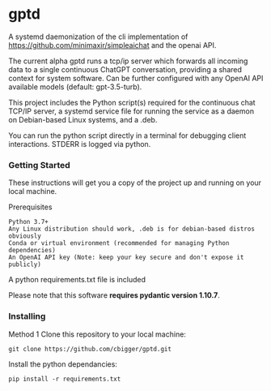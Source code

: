 # **gptd**
A systemd daemonization of the cli implementation of https://github.com/minimaxir/simpleaichat and the openai API. 

The current alpha gptd runs a tcp/ip server which forwards all incoming data to a single continuous ChatGPT conversation, providing a shared context for system software. Can be further configured with any OpenAI API available models (default: gpt-3.5-turb).

This project includes the Python script(s) required for the continuous chat TCP/IP server, a systemd service file for running the service as a daemon on Debian-based Linux systems, and a .deb.

You can run the python script directly in a terminal for debugging client interactions. STDERR is logged via python.  



### Getting Started

These instructions will get you a copy of the project up and running on your local machine.

Prerequisites

    Python 3.7+
    Any Linux distribution should work, .deb is for debian-based distros obviously
    Conda or virtual environment (recommended for managing Python dependencies)
    An OpenAI API key (Note: keep your key secure and don't expose it publicly)

A python requirements.txt file is included

Please note that this software **requires pydantic version 1.10.7**.


### Installing

Method 1
Clone this repository to your local machine:

`git clone https://github.com/cbigger/gptd.git`

Install the python dependancies:

`pip install -r requirements.txt`

